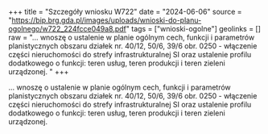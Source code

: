 +++
title = "Szczegóły wniosku W722"
date = "2024-06-06"
source = "https://bip.brg.gda.pl/images/uploads/wnioski-do-planu-ogolnego/w722_224fcce049a8.pdf"
tags = ["wnioski-ogolne"]
geolinks = []
raw = "... wnoszę o ustalenie w planie ogólnym cech, funkcji i parametrów planistycznych obszaru działek nr. 40/12, 50/6, 39/6 obr. 0250 - włączenie części nieruchomości do strefy infrastrukturalnej SI oraz ustalenie profilu dodatkowego o funkcji: teren usług, teren produkcji i teren zieleni urządzonej. "
+++

... wnoszę o ustalenie w planie ogólnym cech, funkcji i parametrów planistycznych obszaru działek
nr. 40/12, 50/6, 39/6 obr. 0250 - włączenie części nieruchomości do strefy infrastrukturalnej SI oraz ustalenie
profilu dodatkowego o funkcji: teren usług, teren produkcji i teren zieleni urządzonej.



